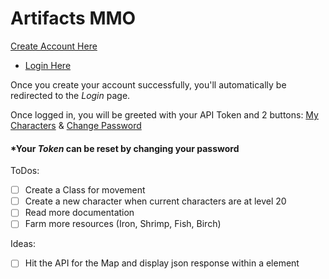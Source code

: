 # Artifacts MMO

[Create Account Here](https://artifactsmmo.com/account/create)
- [Login Here](https://artifactsmmo.com/account/create)

Once you create your account successfully, you'll automatically be redirected to the _Login_ page.

Once logged in, you will be greeted with your API Token and 2 buttons: [My Characters](https://artifactsmmo.com/account/characters) & [Change Password](https://artifactsmmo.com/account/change_password)

#### *Your _Token_ can be reset by **changing your password**

ToDos:
- [ ] Create a Class for movement
- [ ] Create a new character when current characters are at level 20
- [ ] Read more documentation
- [ ] Farm more resources (Iron, Shrimp, Fish, Birch)

Ideas:
- [ ] Hit the API for the Map and display json response within a <canvas> element
